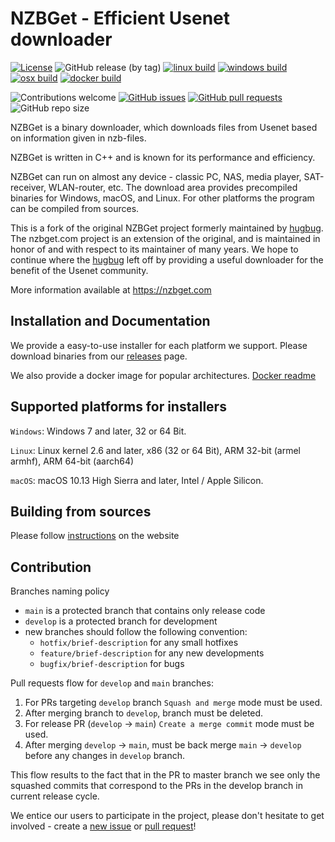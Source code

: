 # NZBGet - Efficient Usenet downloader #

[![License](https://img.shields.io/badge/license-GPL-blue.svg)](http://www.gnu.org/licenses/)
![GitHub release (by tag)](https://img.shields.io/github/downloads/nzbgetcom/nzbget/v22.0/total?label=v22.0)
[![linux build](https://github.com/nzbgetcom/nzbget/actions/workflows/linux.yml/badge.svg?branch=main)](https://github.com/nzbgetcom/nzbget/actions/workflows/linux.yml)
[![windows build](https://github.com/nzbgetcom/nzbget/actions/workflows/windows.yml/badge.svg?branch=main)](https://github.com/nzbgetcom/nzbget/actions/workflows/windows.yml)
[![osx build](https://github.com/nzbgetcom/nzbget/actions/workflows/osx.yml/badge.svg)](https://github.com/nzbgetcom/nzbget/actions/workflows/osx.yml)
[![docker build](https://github.com/nzbgetcom/nzbget/actions/workflows/docker.yml/badge.svg)](https://github.com/nzbgetcom/nzbget/actions/workflows/docker.yml)


![Contributions welcome](https://img.shields.io/badge/contributions-welcome-blue.svg)
[![GitHub issues](https://img.shields.io/github/issues/nzbgetcom/nzbget)](https://github.com/nzbgetcom/nzbget/issues)
[![GitHub pull requests](https://img.shields.io/github/issues-pr/nzbgetcom/nzbget)](https://github.com/nzbgetcom/nzbget/pulls)
![GitHub repo size](https://img.shields.io/github/repo-size/nzbgetcom/nzbget)


NZBGet is a binary downloader, which downloads files from Usenet
based on information given in nzb-files. 

NZBGet is written in C++ and is known for its performance and efficiency.

NZBGet can run on almost any device - classic PC, NAS, media player, SAT-receiver, WLAN-router, etc.
The download area provides precompiled binaries for Windows, macOS, and Linux. For other platforms the program can be compiled from sources.

This is a fork of the original NZBGet project formerly maintained by [hugbug](https://github.com/hugbug). The nzbget.com project is an extension of the original, and is maintained in honor of and with respect to its maintainer of many years.  We hope to continue where the [hugbug](https://github.com/hugbug) left off by providing a useful downloader for the benefit of the Usenet community.

More information available at https://nzbget.com 

## Installation and Documentation

We provide a easy-to-use installer for each platform we support.
Please download binaries from our [releases](https://github.com/nzbgetcom/nzbget/tags) page.

We also provide a docker image for popular architectures. [Docker readme](docker/README.md)

## Supported platforms for installers

`Windows`: Windows 7 and later, 32 or 64 Bit.

`Linux`: Linux kernel 2.6 and later, x86 (32 or 64 Bit), ARM 32-bit (armel armhf), ARM 64-bit (aarch64)

`macOS`: macOS 10.13 High Sierra and later, Intel / Apple Silicon.

## Building from sources

Please follow [instructions](https://nzbget.com/documentation/building-development-version/) on the website 

## Contribution

Branches naming policy

- `main` is a protected branch that contains only release code
- `develop` is a protected branch for development
- new branches should follow the following convention:
  - `hotfix/brief-description` for any small hotfixes
  - `feature/brief-description` for any new developments
  - `bugfix/brief-description` for bugs

Pull requests flow for `develop` and `main` branches:

1. For PRs targeting `develop` branch `Squash and merge` mode must be used.
2. After merging branch to `develop`, branch must be deleted.
3. For release PR (`develop` -> `main`) `Create a merge commit` mode must be used.
4. After merging `develop` -> `main`, must be back merge `main` -> `develop` before any changes in `develop` branch.

This flow results to the fact that in the PR to master branch we see only the squashed commits that correspond to the PRs in the develop branch in current release cycle.


We entice our users to participate in the project, please don't hesitate to get involved - create a [new issue](https://github.com/nzbgetcom/nzbget/issues/new) or [pull request](https://github.com/nzbgetcom/nzbget/compare)!